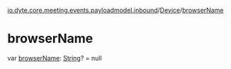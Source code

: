 [io.dyte.core.meeting.events.payloadmodel.inbound](../index.md)/[Device](index.md)/[browserName](browser-name.md)

# browserName


var [browserName](browser-name.md): [String](https://kotlinlang.org/api/latest/jvm/stdlib/kotlin/-string/index.html)? = null
